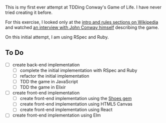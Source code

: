 This is my first ever attempt at TDDing Conway's Game of Life. I have never
tried creating it before.

For this exercise, I looked only at the [intro and rules sections on
Wikipedia](https://en.wikipedia.org/wiki/Conway%27s_Game_of_Life) and watched
[an interview with John Conway
himself](https://www.youtube.com/watch?v=E8kUJL04ELA) describing the game.

On this initial attempt, I am using RSpec and Ruby.

## To Do

- [ ] create back-end implementation
  - [ ] complete the initial implementation with RSpec and Ruby
  - [ ] refactor the initial implementation
  - [ ] TDD the game in JavaScript
  - [ ] TDD the game in Elixir
- [ ] create front-end implementation
  - [ ] create front-end implementation using the [Shoes
    gem ](https://github.com/shoes/shoes4)
  - [ ] create front-end implementation using HTML5 Canvas
  - [ ] create front-end implementation using React
- [ ] create front-end implementation using Elm
